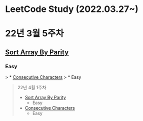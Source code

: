 # LeetCode Study (2022.03.27~)


<h1>22년 3월 5주차</h1>
<h2><a href="https://github.com/seokjae88/LeetCode/tree/main/905-sort-array-by-parity">Sort Array By Parity</a></h>
<h3>Easy</h3>
> * <a href="https://github.com/seokjae88/LeetCode/tree/main/1446-consecutive-characters">Consecutive Characters</a>
>    * Easy

> 22년 4월 1주차
> * <a href="https://github.com/seokjae88/LeetCode/tree/main/905-sort-array-by-parity">Sort Array By Parity</a>
>    * Easy
> * <a href="https://github.com/seokjae88/LeetCode/tree/main/1446-consecutive-characters">Consecutive Characters</a>
>    * Easy
